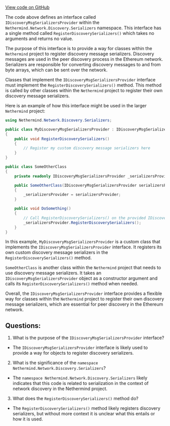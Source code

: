 [View code on GitHub](https://github.com/NethermindEth/nethermind/src/Nethermind/Nethermind.Network.Discovery/Serializers/IDiscoveryMsgSerializersProvider.cs)

The code above defines an interface called `IDiscoveryMsgSerializersProvider` within the `Nethermind.Network.Discovery.Serializers` namespace. This interface has a single method called `RegisterDiscoverySerializers()` which takes no arguments and returns no value.

The purpose of this interface is to provide a way for classes within the `Nethermind` project to register discovery message serializers. Discovery messages are used in the peer discovery process in the Ethereum network. Serializers are responsible for converting discovery messages to and from byte arrays, which can be sent over the network.

Classes that implement the `IDiscoveryMsgSerializersProvider` interface must implement the `RegisterDiscoverySerializers()` method. This method is called by other classes within the `Nethermind` project to register their own discovery message serializers.

Here is an example of how this interface might be used in the larger `Nethermind` project:

```csharp
using Nethermind.Network.Discovery.Serializers;

public class MyDiscoveryMsgSerializersProvider : IDiscoveryMsgSerializersProvider
{
    public void RegisterDiscoverySerializers()
    {
        // Register my custom discovery message serializers here
    }
}

public class SomeOtherClass
{
    private readonly IDiscoveryMsgSerializersProvider _serializersProvider;

    public SomeOtherClass(IDiscoveryMsgSerializersProvider serializersProvider)
    {
        _serializersProvider = serializersProvider;
    }

    public void DoSomething()
    {
        // Call RegisterDiscoverySerializers() on the provided IDiscoveryMsgSerializersProvider
        _serializersProvider.RegisterDiscoverySerializers();
    }
}
```

In this example, `MyDiscoveryMsgSerializersProvider` is a custom class that implements the `IDiscoveryMsgSerializersProvider` interface. It registers its own custom discovery message serializers in the `RegisterDiscoverySerializers()` method.

`SomeOtherClass` is another class within the `Nethermind` project that needs to use discovery message serializers. It takes an `IDiscoveryMsgSerializersProvider` object as a constructor argument and calls its `RegisterDiscoverySerializers()` method when needed.

Overall, the `IDiscoveryMsgSerializersProvider` interface provides a flexible way for classes within the `Nethermind` project to register their own discovery message serializers, which are essential for peer discovery in the Ethereum network.
## Questions: 
 1. What is the purpose of the `IDiscoveryMsgSerializersProvider` interface?
- The `IDiscoveryMsgSerializersProvider` interface is likely used to provide a way for objects to register discovery serializers.

2. What is the significance of the `namespace Nethermind.Network.Discovery.Serializers`?
- The `namespace Nethermind.Network.Discovery.Serializers` likely indicates that this code is related to serialization in the context of network discovery in the Nethermind project.

3. What does the `RegisterDiscoverySerializers()` method do?
- The `RegisterDiscoverySerializers()` method likely registers discovery serializers, but without more context it is unclear what this entails or how it is used.